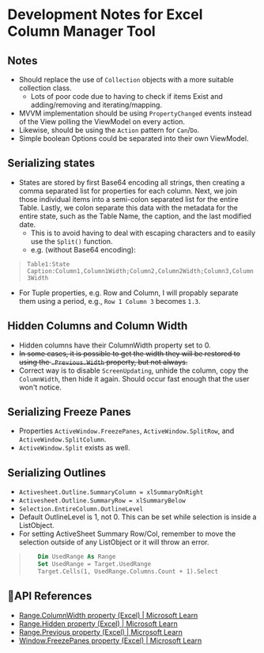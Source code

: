 # Development Notes for Excel Column Manager Tool
## Notes
- Should replace the use of `Collection` objects with a more suitable collection class.
  - Lots of poor code due to having to check if items Exist and adding/removing and iterating/mapping.
- MVVM implementation should be using `PropertyChanged` events instead of the View polling the ViewModel on every action.
- Likewise, should be using the `Action` pattern for `Can`/`Do`.
- Simple boolean Options could be separated into their own ViewModel.
## Serializing states
- States are stored by first Base64 encoding all strings, then creating a comma separated list for properties for each column. Next, we join those individual items into a semi-colon separated list for the entire Table. Lastly, we colon separate this data with the metadata for the entire state, such as the Table Name, the caption, and the last modified date.
  - This is to avoid having to deal with escaping characters and to easily use the `Split()` function.
  - e.g. (without Base64 encoding):
> `Table1:State Caption:Column1,Column1Width;Column2,Column2Width;Column3,Column3Width`
- For Tuple properties, e.g. Row and Column, I will propably separate them using a period, e.g., `Row 1 Column 3` becomes `1.3`.
## Hidden Columns and Column Width
- Hidden columns have their ColumnWidth property set to 0. 
- ~~In some cases, it is possible to get the width they will be restored to using the `.Previous.Width` property, but not always.~~
- Correct way is to disable `ScreenUpdating`, unhide the column, copy the `ColumnWidth`, then hide it again. Should occur fast enough that the user won't notice.
## Serializing Freeze Panes
- Properties `ActiveWindow.FreezePanes`, `ActiveWindow.SplitRow`, and `ActiveWindow.SplitColumn`.
- `ActiveWindow.Split` exists as well.
## Serializing Outlines
- `Activesheet.Outline.SummaryColumn = xlSummaryOnRight`
- `Activesheet.Outline.SummaryRow = xlSummaryBelow`
- `Selection.EntireColumn.OutlineLevel`
- Default OutlineLevel is 1, not 0. This can be set while selection is inside a ListObject.
- For setting ActiveSheet Summary Row/Col, remember to move the selection outside of any ListObject or it will throw an error.
>```vb
>    Dim UsedRange As Range
>    Set UsedRange = Target.UsedRange
>    Target.Cells(1, UsedRange.Columns.Count + 1).Select
>```
## 📖API References
- [Range.ColumnWidth property (Excel) | Microsoft Learn](https://learn.microsoft.com/en-us/office/vba/api/excel.range.columnwidth)
- [Range.Hidden property (Excel) | Microsoft Learn](https://learn.microsoft.com/en-us/office/vba/api/excel.range.hidden)
- [Range.Previous property (Excel) | Microsoft Learn](https://learn.microsoft.com/en-us/office/vba/api/excel.range.previous)
- [Window.FreezePanes property (Excel) | Microsoft Learn](https://learn.microsoft.com/en-us/office/vba/api/excel.window.freezepanes)